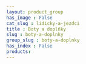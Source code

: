 ```yaml
---
layout: product_group
has_image : False
cat_slug : lidicky-a-jezdci
title : Boty a doplňky
slug : boty-a-doplnky
group_slug : boty-a-doplnky
has_index : False
products:
---
```


